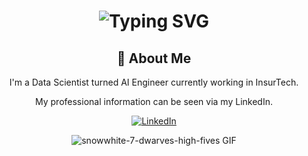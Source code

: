 <!--**CLF3721/CLF3721** is a ✨ _special_ ✨ repository because its `README.md` (this file) appears on your GitHub profile.-->

<div align="center">
    <h1>
        <img src="https://readme-typing-svg.herokuapp.com?font=Birthstone+Bounce&size=40&duration=2500&color=ffb5d3&center=true&vCenter=true&width=435&lines=Hi!!!;I+made...;my+GitHub...;pretty!😁;" alt="Typing SVG"/>
    </h1>
    <h2>🚀 About Me</h2>
    <p>I'm a Data Scientist turned AI Engineer currently working in InsurTech.</p>
    <p>My professional information can be seen via my LinkedIn.</p>
    <a href="https://www.linkedin.com/in/clf3721/">
        <img src="https://img.shields.io/badge/LinkedIn-0077B5?style=for-the-badge&logo=linkedin&logoColor=white" alt="LinkedIn"/>
    </a>
    <p>
        <img src="https://media1.tenor.com/m/2X1Ja2sXqKMAAAAC/snow-white-high-five.gif" alt="snowwhite-7-dwarves-high-fives GIF"/>
    </p>
</div>

